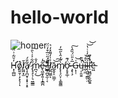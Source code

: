 # hello-world
![homer](https://user-images.githubusercontent.com/116563107/197704921-bba044f5-80ec-4d3e-b428-6a6ce6fa0e7f.gif)


H̴̛̛͓̹̻̺̓̆͂̇͗̈́o̸̭͍̱̩̣̗͓̖̜͒ͅl̸̫͖͙̫̄a̸̢͙̪̮͎͙͓̣͙̠͂̐́ ̷̢̘̘̖̦͉̤͇͇̋͋͐͑̀̑͠m̷̪͉̣̒̐͜e̴̢͖̱̟͍̩̝̳̪͂̒̚ ̶͖̩̪̬̼̹͔̋̈́̋̈̅͒̒̈́̚l̷̛͖͍͉͒͂̌̀͒l̸̺̪͖̼͐̍̓͌̽̒͛ͅā̷̲̭̥̠̤͇̦͝͠m̸̢̨̧̤͎͕͚̰͇̀́̓̂̀̋̅̓ơ̴̗̥̥̲̜̈́͊ ̶̧̢̧̅͐̎̈́̏̂̀͠G̵̣͎̜͑͝ų̶̩̯̱̱͑̃͂̚̚ĭ̴̲̦̼̍̒͝l̴̨̯̯̣̼̳̤̤̀̋̌̓͑̇̔͝͝l̵̠͖̪̱͕̬̲̱͍̊̓̎̚̕̕̕ẽ̵͖
